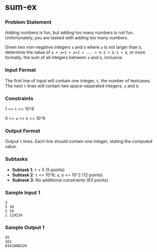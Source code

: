 # sum-ex

### Problem Statement
Adding numbers is fun, but adding too many numbers is not fun. Unfortunately, you are tasked with adding too many numbers.

Given two non-negative integers `a` and `b` where `a` is not larger than `b`, determine the value of `a + a+1 + a+2 + ... + b-2 + b-1 + b`, or more formally, the sum of all integers between `a` and `b`, inclusive.

### Input Format
The first line of input will contain one integer, `t`, the number of testcases.
The next `t` lines will contain two space-separated integers, `a` and `b`.

### Constraints
1 <= `t` <= 10^8

0 <= `a` <= `b` <= 10^9

### Output Format 
Output `t` lines. Each line should contain one integer, stating the computed value.

### Subtasks
* **Subtask 1**: `t` = 5 (5 points)
* **Subtask 2**: `t` <= 10^6; `a`, `b` <= 10^2 (12 points)
* **Subtask 3**: No additional constraints (83 points)

### Sample Input 1
```
3
5 10
5 18
1 129159
```

### Sample Output 1
```
45
161
8341088220
```
 
